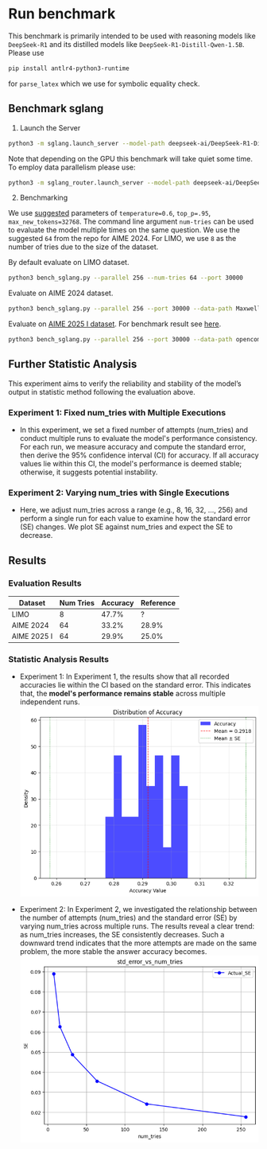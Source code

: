 # Run benchmark

This benchmark is primarily intended to be used with reasoning models like `DeepSeek-R1` and its distilled models like `DeepSeek-R1-Distill-Qwen-1.5B`. Please use

```bash
pip install antlr4-python3-runtime
```

for `parse_latex` which we use for symbolic equality check.

## Benchmark sglang

1. Launch the Server

```bash
python3 -m sglang.launch_server --model-path deepseek-ai/DeepSeek-R1-Distill-Qwen-1.5B --port 30000
```

Note that depending on the GPU this benchmark will take quiet some time. To employ data parallelism please use:

```bash
python3 -m sglang_router.launch_server --model-path deepseek-ai/DeepSeek-R1-Distill-Qwen-1.5B --port 30000 --dp-size 4
```

2. Benchmarking

We use [suggested](https://github.com/deepseek-ai/DeepSeek-R1) parameters of `temperature=0.6`, `top_p=.95`, `max_new_tokens=32768`. The command line argument `num-tries` can be used to evaluate the model multiple times on the same question. We use the suggested `64` from the repo for AIME 2024. For LIMO, we use `8` as the number of tries due to the size of the dataset.

By default evaluate on LIMO dataset.

```bash
python3 bench_sglang.py --parallel 256 --num-tries 64 --port 30000
```

Evaluate on AIME 2024 dataset.

```bash
python3 bench_sglang.py --parallel 256 --port 30000 --data-path Maxwell-Jia/AIME_2024 --question-key Problem --answer-key Answer --num-tries 64
```

Evaluate on [AIME 2025 I dataset](https://huggingface.co/datasets/opencompass/AIME2025). For benchmark result see [here](https://matharena.ai/).

```bash
python3 bench_sglang.py --parallel 256 --port 30000 --data-path opencompass/AIME2025 --question-key question --answer-key answer --num-tries 64
```

## Further Statistic Analysis
This experiment aims to verify the reliability and stability of the model’s output in statistic method following the evaluation above.

### **Experiment 1: Fixed num_tries with Multiple Executions**
- In this experiment, we set a fixed number of attempts (num_tries) and conduct multiple runs to evaluate the model's performance consistency. For each run, we measure accuracy and compute the standard error, then derive the 95% confidence interval (CI) for accuracy. If all accuracy values lie within this CI, the model's performance is deemed stable; otherwise, it suggests potential instability.

### **Experiment 2: Varying num_tries with Single Executions**
- Here, we adjust num_tries across a range (e.g., 8, 16, 32, ..., 256) and perform a single run for each value to examine how the standard error (SE) changes. We plot SE against num_tries and expect the SE to decrease.

## Results

### Evaluation Results
| Dataset    | Num Tries | Accuracy | Reference |
|------------|-----------|----------|-----------|
| LIMO       | 8         | 47.7%    | ?         |
| AIME 2024  | 64        | 33.2%    | 28.9%     |
| AIME 2025 I| 64        | 29.9%    | 25.0%     |

### Statistic Analysis Results
- Experiment 1: In Experiment 1, the results show that all recorded accuracies lie within the CI based on the standard error. This indicates that, the **model's performance remains stable** across multiple independent runs.
![acc_hist](figure/Acc_histplot.png)

- Experiment 2: In Experiment 2, we investigated the relationship between the number of attempts (num_tries) and the standard error (SE) by varying num_tries across multiple runs. The results reveal a clear trend: as num_tries increases, the SE consistently decreases.  Such a downward trend indicates that the more attempts are made on the same problem, the more stable the answer accuracy becomes.
![SE_num_tries](figure/SE_numtries.png)

